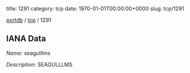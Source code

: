 title: 1291
category: tcp
date: 1970-01-01T00:00:00+0000
slug: tcp/1291

[portdb](/) / [tcp](/category/tcp.html) / 1291


## IANA Data

_Name:_ seagulllms

_Description:_ SEAGULLLMS

